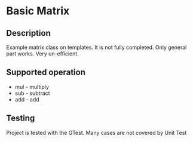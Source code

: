 # Basic Matrix

## Description
Example matrix class on templates. It is not fully completed. Only general part works.
Very un-efficient. 

## Supported operation
 * mul - multiply
 * sub - subtract
 * add - add

## Testing
Project is tested with the GTest. Many cases are not covered by Unit Test
